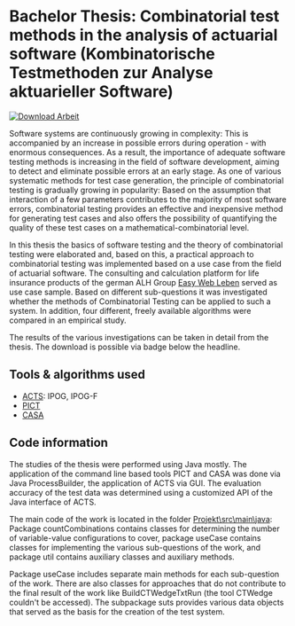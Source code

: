 # Bachelor Thesis: Combinatorial test methods in the analysis of actuarial software (Kombinatorische Testmethoden zur Analyse aktuarieller Software)

[![Download Arbeit](https://img.shields.io/badge/Download--PDF-Arbeit-green)](https://github.com/gsindlinger/Combinatorial-Testing-Use-Case/raw/main/Arbeit/file.pdf)

Software systems are continuously growing in complexity: This is accompanied by an increase in possible errors during operation - with enormous consequences. As a result, the importance of adequate software testing methods is increasing in the field of software development, aiming to detect and eliminate possible errors at an early stage.  As one of various systematic methods for test case generation, the principle of combinatorial testing is gradually growing in popularity: Based on the assumption that interaction of a few parameters contributes to the majority of most software errors, combinatorial testing provides an effective and inexpensive method for generating test cases and also offers the possibility of quantifying the quality of these test cases on a mathematical-combinatorial level.

In this thesis the basics of software testing and the theory of combinatorial testing were elaborated and, based on this, a practical approach to combinatorial testing was implemented based on a use case from the field of actuarial software. The consulting and calculation platform for life insurance products of the german ALH Group [Easy Web Leben](https://www.al-h.de/Appserver/EasyWeb/App/Cockpit) served as use case sample. Based on different sub-questions it was investigated whether the methods of Combinatorial Testing can be applied to such a system. In addition, four different, freely available algorithms were compared in an empirical study.

The results of the various investigations can be taken in detail from the thesis. The download is possible via badge below the headline.

## Tools & algorithms used
- [ACTS](https://www.nist.gov/programs-projects/combinatorial-testing "ACTS"): IPOG, IPOG-F
- [PICT](https://github.com/microsoft/pict "PICT")
- [CASA](http://cse.unl.edu/~citportal/ "CASA")

## Code information

The studies of the thesis were performed using Java mostly. The application of the command line based tools PICT and CASA was done via Java ProcessBuilder, the application of ACTS via GUI. The evaluation accuracy of the test data was determined using a customized API of the Java interface of ACTS. 

The main code of the work is located in the folder [Projekt\src\main\java](https://github.com/gsindlinger/Combinatorial-Testing-Use-Case/tree/main/Projekt/src/main/java "Projekt\src\main\java"): Package countCombinations contains classes for determining the number of variable-value configurations to cover, package useCase contains classes for implementing the various sub-questions of the work, and package util contains auxiliary classes and auxiliary methods.

Package useCase includes separate main methods for each sub-question of the work. There are also classes for approaches that do not contribute to the final result of the work like BuildCTWedgeTxtRun (the tool CTWedge couldn't be accessed). The subpackage suts provides various data objects that served as the basis for the creation of the test system.
